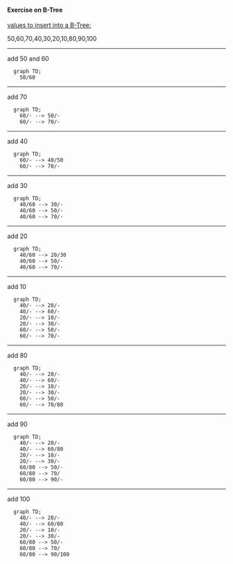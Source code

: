 #### Exercise on B-Tree

<u>values to insert into a B-Tree:</u>

50,60,70,40,30,20,10,80,90,100

---

add 50 and 60

```{mermaid}
  graph TD;
    50/60
```
---
add 70

```{mermaid}
  graph TD;
    60/- --> 50/-
    60/- --> 70/-
```
---
add 40

```{mermaid}
  graph TD;
    60/- --> 40/50
    60/- --> 70/-
```
---
add 30

```{mermaid}
  graph TD;
    40/60 --> 30/-
    40/60 --> 50/-
    40/60 --> 70/-
```
---
add 20

```{mermaid}
  graph TD;
    40/60 --> 20/30
    40/60 --> 50/-
    40/60 --> 70/-
```
---
add 10

```{mermaid}
  graph TD;
    40/- --> 20/-
    40/- --> 60/-
    20/- --> 10/-
    20/- --> 30/-
    60/- --> 50/-
    60/- --> 70/-
```
---
add 80

```{mermaid}
  graph TD;
    40/- --> 20/-
    40/- --> 60/-
    20/- --> 10/-
    20/- --> 30/-
    60/- --> 50/-
    60/- --> 70/80
```
---
add 90

```{mermaid}
  graph TD;
    40/- --> 20/-
    40/- --> 60/80
    20/- --> 10/-
    20/- --> 30/-
    60/80 --> 50/-
    60/80 --> 70/
    60/80 --> 90/-
```
---
add 100

```{mermaid}
  graph TD;
    40/- --> 20/-
    40/- --> 60/80
    20/- --> 10/-
    20/- --> 30/-
    60/80 --> 50/-
    60/80 --> 70/
    60/80 --> 90/100
```
